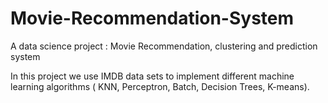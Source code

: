 # Movie-Recommendation-System
A data science project : Movie Recommendation, clustering and prediction system

In this project we use IMDB data sets to implement different machine learning algorithms ( KNN, Perceptron, Batch, Decision Trees, K-means).  
